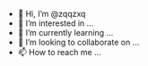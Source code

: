 - 👋 Hi, I’m @zqqzxq
- 👀 I’m interested in ...
- 🌱 I’m currently learning ...
- 💞️ I’m looking to collaborate on ...
- 📫 How to reach me ...

<!---
zqqzxq/zqqzxq is a ✨ special ✨ repository because its `README.md` (this file) appears on your GitHub profile.
You can click the Preview link to take a look at your changes.
--->
